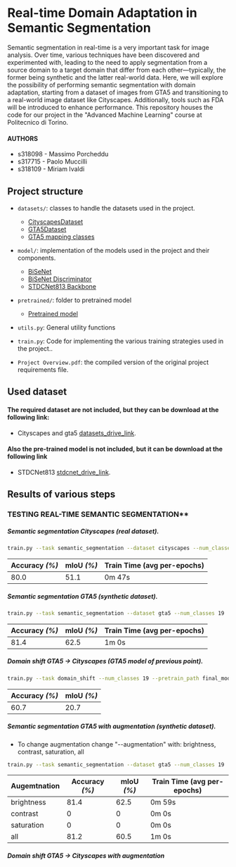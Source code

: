 # Real-time Domain Adaptation in Semantic Segmentation

Semantic segmentation in real-time is a very important task for image analysis. Over time, various techniques have been discovered and experimented with, leading to the need to apply segmentation from a source domain to a target domain that differ from each other—typically, the former being synthetic and the latter real-world data. Here, we will explore the possibility of performing semantic segmentation with domain adaptation, starting from a dataset of images from GTA5 and transitioning to a real-world image dataset like Cityscapes. Additionally, tools such as FDA will be introduced to enhance performance.
This repository houses the code for our project in the "Advanced Machine Learning" course at Politecnico di Torino. 

#### AUTHORS
- s318098 - Massimo Porcheddu
- s317715 - Paolo Muccilli
- s318109 - Miriam Ivaldi


## Project structure
- `datasets/`: classes to handle the datasets used in the project.
  - [CityscapesDataset](datasets/CityScapesDataset.py)
  - [GTA5Dataset](datasets/Gta5Dataset.py)
  - [GTA5 mapping classes](datasets/gta5_mapping.json)

- `model/`: implementation of the models used in the project and their components.
  - [BiSeNet](model/model_stages.py)
  - [BiSeNet Discriminator](model/model_stages.py)
  - [STDCNet813 Backbone](model/stdcnet.py)

- `pretrained/`: folder to pretrained model
  - [Pretrained model](pretrained/STDCNet813M_73.91)

- `utils.py`: General utility functions
- `train.py`: Code for implementing the various training strategies used in the project..
- `Project Overview.pdf`: the compiled version of the original project requirements file.

## Used dataset
#### The required dataset are not included, but they can be download at the following link:
- Cityscapes and gta5 [datasets_drive_link](https://drive.google.com/drive/u/0/folders/1iE8wJT7tuDOVjEBZ7A3tOPZmNdroqG1m).
#### Also the pre-trained model is not included, but it can be download at the following link
- STDCNet813 [stdcnet_drive_link](https://drive.google.com/drive/folders/1wROFwRt8qWHD4jSo8Zu1gp1d6oYJ3ns1).

## Results of various steps
### TESTING REAL-TIME SEMANTIC SEGMENTATION**
  
##### Semantic segmentation Cityscapes (real dataset).

  ```bash
  train.py --task semantic_segmentation --dataset cityscapes --num_classes 19  --root_dir Cityscapes_ds/Cityspaces --batch_size 40 --num_workers 4 --learning_rate 0.01 --num_epochs 50 --pretrain_path pretrained/STDCNet813M_73.91 --save_model_path final_model\cityscapes --optimizer sgd
  ```

  | Accuracy _(%)_ | mIoU _(%)_ | Train Time (avg per-epochs) |
  |----------------|------------|-----------------------------|
  |      80.0      |     51.1   |          0m 47s             |

##### Semantic segmentation GTA5 (synthetic dataset).

  ```bash
  train.py --task semantic_segmentation --dataset gta5 --num_classes 19  --root_dir GTA5_ds --augmentation none --batch_size 40 --num_workers 4 --learning_rate 0.01 --num_epochs 50 --pretrain_path pretrained/STDCNet813M_73.91 --save_model_path final_model\gta5 --optimizer sgd
  ```

  | Accuracy _(%)_ | mIoU _(%)_ | Train Time (avg per-epochs) |
  |----------------|------------|-----------------------------|
  |      81.4      |     62.5   |          1m 0s              |

##### Domain shift GTA5 -> Cityscapes (GTA5 model of previous point).

  ```bash
  train.py --task domain_shift --num_classes 19 --pretrain_path final_model\gta5\best.pth --root_dir Cityscapes_ds/Cityspaces  --batch_size 40 --num_workers 4 --learning_rate 0.01 --num_epochs 50  --save_model_path final_model\domain_shift --optimizer sgd
  ```

  | Accuracy _(%)_ | mIoU _(%)_ |
  |----------------|------------|
  |      60.7      |    20.7    |

##### Semantic segmentation GTA5 with augmentation (synthetic dataset).
  - To change augmentation change "--augmentation" with: brightness, contrast, saturation, all

  ```bash
  train.py --task semantic_segmentation --dataset gta5 --num_classes 19  --root_dir GTA5_ds --augmentation all --batch_size 40 --num_workers 4 --learning_rate 0.01 --num_epochs 50 --pretrain_path pretrained/STDCNet813M_73.91 --save_model_path final_model\gta5 --optimizer sgd
  ```

  | Augemtnation | Accuracy _(%)_ | mIoU _(%)_ | Train Time (avg per-epochs) |
  |--------------|----------------|------------|-----------------------------|
  | brightness   |      81.4      |     62.5   |          0m 59s             |
  | contrast     |      0         |     0      |          0m 0s              |
  | saturation   |      0         |     0      |          0m 0s              |
  | all          |      81.2      |     60.5   |          1m 0s              |

##### Domain shift GTA5 -> Cityscapes with augmentation
